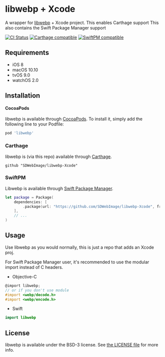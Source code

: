 # libwebp + Xcode

A wrapper for [libwebp](https://github.com/webmproject/libwebp) + Xcode project.
This enables Carthage support
This also contains the Swift Package Manager support

[![CI Status](http://img.shields.io/travis/SDWebImage/libwebp-Xcode.svg?style=flat)](https://travis-ci.org/SDWebImage/libwebp-Xcode)
[![Carthage compatible](https://img.shields.io/badge/Carthage-compatible-4BC51D.svg?style=flat)](https://github.com/SDWebImage/libwebp-Xcode)
[![SwiftPM compatible](https://img.shields.io/badge/SwiftPM-compatible-brightgreen.svg)](https://swift.org/package-manager/)

## Requirements

+ iOS 8
+ macOS 10.10
+ tvOS 9.0
+ watchOS 2.0

## Installation

#### CocoaPods

libwebp is available through [CocoaPods](http://cocoapods.org). To install it, simply add the following line to your Podfile:

```ruby
pod 'libwebp'
```

### Carthage

libwebp is (via this repo) available through [Carthage](https://github.com/Carthage/Carthage).

```
github "SDWebImage/libwebp-Xcode"
```

### SwiftPM

Libwebp is available through [Swift Package Manager](https://img.shields.io/badge/SwiftPM-compatible-brightgreen.svg).

```swift
let package = Package(
    dependencies: [
        .package(url: "https://github.com/SDWebImage/libwebp-Xcode", from: "1.1.0")
    ],
    // ...
)
```

## Usage

Use libwebp as you would normally, this is just a repo that adds an Xcode proj.

For Swift Package Manager user, it's recommended to use the modular import instead of C headers.

+ Objective-C

```objective-c
@import libwebp;
// or if you don't use module
#import <webp/decode.h>
#import <webp/encode.h>
```

+ Swift

```swift
import libwebp
```

## License

libwebp is available under the BSD-3 license. See [the LICENSE file](https://github.com/webmproject/libwebp/blob/master/COPYING) for more info.


